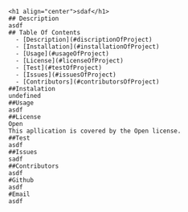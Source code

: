 
    <h1 align="center">sdaf</h1>
    ## Description
    asdf
    ## Table Of Contents
      - [Description](#discriptionOfProject)
      - [Installation](#installationOfProject)
      - [Usage](#usageOfProject)
      - [License](#licenseOfProject)
      - [Test](#testOfProject)
      - [Issues](#issuesOfProject)
      - [Contributors](#contributorsOfProject)
    ##Instalation
    undefined
    ##Usage
    asdf
    ##License
    Open
    This apllication is covered by the Open license.
    ##Test
    asdf
    ##Issues
    sadf
    ##Contributors
    asdf
    #Github
    asdf
    #Email
    asdf
  